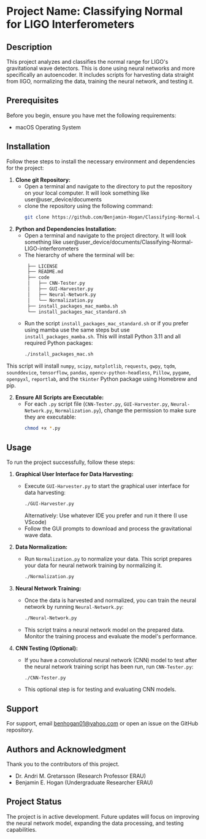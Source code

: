 # Project Name: Classifying Normal for LIGO Interferometers

## Description
This project analyzes and classifies the normal range for LIGO's gravitational wave detectors. 
This is done using neural networks and more specifically an autoencoder. 
It includes scripts for harvesting data straight from lIGO, normalizing the data, training the neural network, and testing it. 

## Prerequisites
Before you begin, ensure you have met the following requirements:
- macOS Operating System

## Installation
Follow these steps to install the necessary environment and dependencies for the project:

1. **Clone git Repository:**
   - Open a terminal and navigate to the directory to put the repository on your local computer. It will look something like user@user_device/documents
   - clone the repository using the following command:
     ```bash
     git clone https://github.com/Benjamin-Hogan/Classifying-Normal-LIGO-Interferometers.git
     ```
2. **Python and Dependencies Installation:**
   - Open a terminal and navigate to the project directory. It will look something like user@user_device/documents/Classifying-Normal-LIGO-interferometers
   - The hierarchy of where the terminal will be:
     ```bash
      ├── LICENSE
      ├── README.md
      ├── code
      │   ├── CNN-Tester.py
      │   ├── GUI-Harvester.py
      │   ├── Neural-Network.py
      │   └── Normalization.py
      ├── install_packages_mac_mamba.sh
      └── install_packages_mac_standard.sh
   - Run the script `install_packages_mac_standard.sh` or if you prefer using mamba use the same steps but use `install_packages_mamba.sh`. This will install Python 3.11 and all required Python packages:
     ```bash
     ./install_packages_mac.sh
     ```   
This script will install `numpy`, `scipy`, `matplotlib`, `requests`, `gwpy`, `tqdm`, `sounddevice`, `tensorflow`, `pandas`, `opencv-python-headless`, `Pillow`, `pygame`, `openpyxl`, `reportlab`, and the `tkinter` Python package using Homebrew and pip.

2. **Ensure All Scripts are Executable:**
   - For each `.py` script file (`CNN-Tester.py`, `GUI-Harvester.py`, `Neural-Network.py`, `Normalization.py`), change the permission to make sure they are executable:
     ```bash
     chmod +x *.py
     ```

## Usage
To run the project successfully, follow these steps:

1. **Graphical User Interface for Data Harvesting:**
   - Execute `GUI-Harvester.py` to start the graphical user interface for data harvesting:
     ```bash
     ./GUI-Harvester.py
     ```
     Alternatively: Use whatever IDE you prefer and run it there (I use VScode)
   - Follow the GUI prompts to download and process the gravitational wave data.

2. **Data Normalization:**
   - Run `Normalization.py` to normalize your data. This script prepares your data for neural network training by normalizing it.
     ```bash
     ./Normalization.py
     ```

3. **Neural Network Training:**
   - Once the data is harvested and normalized, you can train the neural network by running `Neural-Network.py`:
     ```bash
     ./Neural-Network.py
     ```
   - This script trains a neural network model on the prepared data. Monitor the training process and evaluate the model's performance.

4. **CNN Testing (Optional):**
   - If you have a convolutional neural network (CNN) model to test after the neural network training script has been run, run `CNN-Tester.py`:
     ```bash
     ./CNN-Tester.py
     ```
   - This optional step is for testing and evaluating CNN models.

## Support
For support, email benhogan01@yahoo.com or open an issue on the GitHub repository.

## Authors and Acknowledgment
Thank you to the contributors of this project.
- Dr. Andri M. Gretarsson (Research Professor ERAU) 
- Benjamin E. Hogan (Undergraduate Researcher ERAU)

## Project Status
The project is in active development. Future updates will focus on improving the neural network model, expanding the data processing, and testing capabilities.
